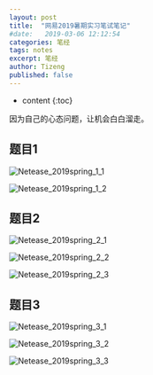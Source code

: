 ```yaml
---
layout: post
title:  "网易2019暑期实习笔试笔记"
#date:   2019-03-06 12:12:54
categories: 笔经
tags: notes
excerpt: 笔经
author: Tizeng
published: false
---
```


* content
{:toc}

因为自己的心态问题，让机会白白溜走。

## 题目1

![Netease_2019spring_1_1](https://github.com/tizengyan/images/raw/master/Netease_2019spring_1_1.jpg)

![Netease_2019spring_1_2](https://github.com/tizengyan/images/raw/master/Netease_2019spring_1_2.jpg)

## 题目2

![Netease_2019spring_2_1](https://github.com/tizengyan/images/raw/master/Netease_2019spring_2_1.jpg)

![Netease_2019spring_2_2](https://github.com/tizengyan/images/raw/master/Netease_2019spring_2_2.jpg)

![Netease_2019spring_2_3](https://github.com/tizengyan/images/raw/master/Netease_2019spring_2_3.jpg)

## 题目3

![Netease_2019spring_3_1](https://github.com/tizengyan/images/raw/master/Netease_2019spring_3_1.jpg)

![Netease_2019spring_3_2](https://github.com/tizengyan/images/raw/master/Netease_2019spring_3_2.jpg)

![Netease_2019spring_3_3](https://github.com/tizengyan/images/raw/master/Netease_2019spring_3_3.jpg)